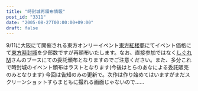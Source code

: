 ```yaml
---
title: "時封城再頒布情報"
post_id: "3311"
date: "2005-08-27T00:00:00+09:00"
draft: false
---
```



9/11に大阪にて開催される東方オンリーイベント[東方紅楼夢](http://karen.saiin.net/%7Ekouroumu-toho/)にてイベント価格にて[東方時封城](/!/thA/)を少部数ですが再頒布いたします。なお、直接参加ではなく[しぐれM](http://www.geocities.jp/nip_sigurem/)さんのブースにての委託頒布となりますのでご注意ください。また、多分これで時封城のイベント頒布はラストとなります(今後はとらのあなによる委託販売のみとなります) 今回は告知のみの更新で。次作は作り始めてはいますがまだスクリーンショットすらまともに撮れる画面じゃないので……
